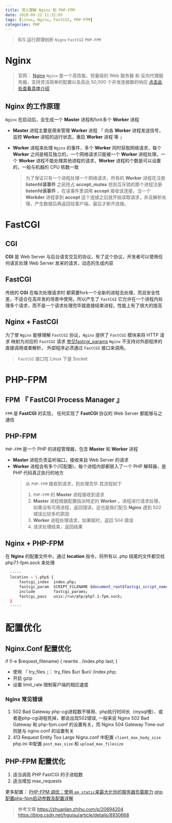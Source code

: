 ```yaml
---
title: 深入理解 Nginx 和 PHP-FPM
date: 2018-09-22 11:32:03
tags: [Linux, Nginx, FastCGI, PHP-FPM]
categories: PHP
---
```


> B/S 运行原理剖析 `Nignx` `FastCGI` `PHP-FPM`

<!-- more -->

# Nginx
> 官网： [Nginx](https://nginx.org/)
> `Nginx` 是一个高性能、轻量级的 Web 服务器 和 反向代理服务器，支持灵活简单的配置以及高达 50,000 个并发连接数的响应
> [点击此处查看具体介绍](https://baike.baidu.com/item/nginx/3817705?fr=aladdin)

## Nginx 的工作原理
  `Nginx` 在启动后，会生成一个 **Master** 进程和fork多个 **Worker** 进程
- **Master** 进程主要是用来管理 **Worker** 进程 『 向各 **Worker** 进程发送信号，监控 **Worker** 进程的运行状态，重启 **Worker** 进程 等 』 

- **Worker** 进程来处理 `Nginx` 的事件，多个 **Worker** 同时获取网络请求，每个 **Worker** 之间是相互独立的，一个网络请求只能被一个 **Worker** 进程处理，一个 **Worker** 进程不能处理其他进程的请求，**Worker** 进程的个数是可以设置的，一般与机器的 CPU 核数一致
   > 为了保证只有一个进程处理一个网络请求，所有的 **Worker** 进程在注册 **listenfd读事件** 之前抢占 **accept_mutex** 抢到互斥锁的那个进程注册 **listenfd读事件** ，在读事件里调用 **accept** 接收该连接，当一个 **Workder** 进程拿到 **accept** 这个连接之后就开始读取请求，并且解析处理，产生数据后再返回给客户端，最后才断开连接。

# FastCGI
## CGI
  **CGI** 是 Web Server 与后台语言交互的协议，有了这个协议，开发者可以使用任何语言处理 Web Server 发来的请求，动态的生成内容
## FastCGI
  传统的 **CGI** 在每次处理请求时 都需要fork一个全新的进程去处理，而且安全性差，不适合在高并发的场景中使用，所以产生了 `FastCGI` 它允许在一个进程内处理多个请求，而不是一个请求处理完毕就直接结束进程，性能上有了很大的提高

## Nginx + FastCGI
  为了使 `Nginx` 能够理解 `FastCGI` 协议，`Nginx` 提供了 `FastCGI` 模块来将 HTTP 请求 映射为对应的 `FastCGI` 请求 [参见fastcgi_params](https://github.com/nginx/nginx/blob/master/conf/fastcgi_params)
  `Nginx` 不支持对外部程序的直接调用或者解析， 外部程序必须通过 `FastCGI` 接口来调用。
  > `FastCGI` 接口在 Linux 下是 Socket

# PHP-FPM
## FPM 『 FastCGI Process Manager 』
  `FPM` 是 **FastCGI** 的实现， 任何实现了 **FastCGI** 协议的 Web Server 都能够与之通信

## PHP-FPM 
  `PHP-FPM` 是一个 PHP 的进程管理器，包含 **Master** 和 **Worker** 进程 
  - **Master** 进程负责监听端口，接收来自 Web Server 的请求
  - **Worker** 进程会有多个(可配置)，每个进程内部都嵌入了一个 PHP 解释器，是 PHP 代码真正执行的地方
    > 从 `PHP-FPM` 接收到请求，到处理完毕 其流程如下
    >   1. `PHP-FPM` 的 **Master** 进程接收到请求
    >   2. **Master** 进程根据配置指派特定的 **Worker** 。进程进行请求处理，如果没有可用进程，返回错误，这也是我们配合 **Nginx** 遇到 502 错误比较多的原因
    >   3. **Worker** 进程处理请求，如果超时，返回 504 错误
    >   4. 请求处理结束，返回结果

## Nginx + PHP-FPM
  在 **Nginx** 的配置文件中，通过 **location** 指令，将所有以 .php 结尾的文件都交给 php7.1-fpm.sock 来处理
  ```bash :Nginx.conf mark:6
    ····· 
    location ~ \.php$ {
        fastcgi_index  index.php;
        fastcgi_param  SCRIPT_FILENAME $document_root$fastcgi_script_name;
        include        fastcgi_params;
        fastcgi_pass   unix:/run/php/php7.1-fpm.sock;
    }
    ·····
  ```
 
# 配置优化

## Nginx.Conf 配置优化

if (!-e $request_filename) {
    rewrite . /index.php last;
}

- 使用 『 try_files 』： try_files $uri $uri/ /index.php;
- 开启 gzip
- 设置 limit_rate 限制客户端的相应速度

### Nginx 常见错误

1. 502 Bad Gateway
  php-cgi进程数不够用、php执行时间长（mysql慢）、或者是php-cgi进程死掉，都会出现502错误, 一般来说 Nginx 502 Bad Gateway 和 php-fpm.conf 的设置有关，而 Nginx 504 Gateway Time-out 则是与 nginx.conf 的设置有关
2. 413 Request Entity Too Large
  Nignx.conf 中配置 `client_max_body_size`
  php.ini    中配置 `post_max_size` 和 `upload_max_filesize`

## PHP-FPM 配置优化

1. 适当调高 PHP FastCGI 的子进程数
2. 适当增加 max_requests

更多配置： 
 [PHP-FPM 调优：使用 `pm static`来最大化你的服务器负载能力](https://laravel-china.org/topics/14952/php-fpm-tuning-use-pm-static-to-maximize-your-server-load-capability)
 [php配置php-fpm启动参数及配置详解](http://www.php.cn/php-weizijiaocheng-391985.html)


> 参考文章
> https://zhuanlan.zhihu.com/p/20694204
> https://blog.csdn.net/hguisu/article/details/8930668